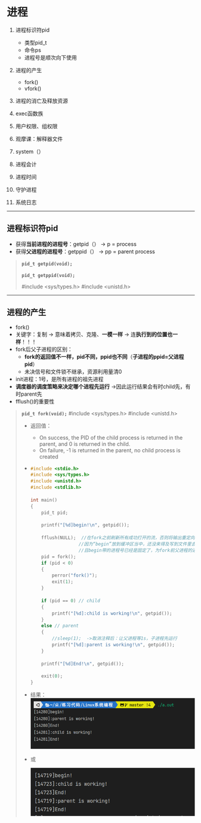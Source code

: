 # 进程

1. 进程标识符pid

   * 类型pid_t
   * 命令ps
   * 进程号是顺次向下使用
2. 进程的产生

   * fork()

   - vfork()
3. 进程的消亡及释放资源
4. exec函数族
5. 用户权限、组权限
6. 观摩课：解释器文件
7. system（）
8. 进程会计
9. 进程时间
10. 守护进程
11. 系统日志

---

## 进程标识符pid

- 获得**当前进程的进程号**：getpid（）  -> p = process
- 获得**父进程的进程号**：getppid（）  -> pp = parent process

> **`pid_t getpid(void); `**
>
> **`pid_t getppid(void);`**
>
> #include <sys/types.h>
> #include <unistd.h>

---

## 进程的产生

- fork()
- 关键字：复制  -> 意味着拷贝、克隆、**一模一样**  -> 连**执行到的位置也一样**！！！
- fork后父子进程的区别：
  - **fork的返回值不一样，pid不同，ppid也不同**（**子进程的ppid=父进程pid**）
  - 未决信号和文件锁不继承，资源利用量清0
- init进程：1号，是所有进程的祖先进程
- **调度器的调度策略来决定哪个进程先运行**  ->因此运行结果会有时child先，有时parent先
- fflush()的重要性

> **`pid_t fork(void);`**
> #include <sys/types.h>
> #include <unistd.h>
>
> - 返回值：
>
>   - On success, the PID of the child process is returned in the parent, and 0 is returned in the child.
>   - On failure, -1 is returned in the parent, no child process
>     is created
> - ```c
>   #include <stdio.h>
>   #include <sys/types.h>
>   #include <unistd.h>
>   #include <stdlib.h>
>
>   int main()
>   {
>       pid_t pid;
>
>       printf("[%d]begin!\n", getpid());
>
>       fflush(NULL);  //在fork之前刷新所有成功打开的流，否则将输出重定向到一个文件里时，会出现两个“begin” ！！！
>                     //因为“begin”放到缓冲区当中，还没来得及写到文件里去就已经fork，导致父子缓冲区里各自有一个“begin”
>                     //且begin带的进程号已经是固定了，为fork前父进程的进程号
>       pid = fork();
>       if (pid < 0)
>       {
>           perror("fork()");
>           exit(1);
>       }
>
>       if (pid == 0) // child
>       {
>           printf("[%d]:child is working!\n", getpid());
>       }
>       else // parent
>       {
>           //sleep(1);  ->取消注释后：让父进程等1s，子进程先运行
>           printf("[%d]:parent is working!\n", getpid());
>       }
>
>       printf("[%d]End!\n", getpid());
>
>       exit(0);
>   }
>   ```
> - 结果：
>   ![](assets/20230315_164445_image.png)
> - 或
>
>   ![](assets/20230315_164601_image.png)
